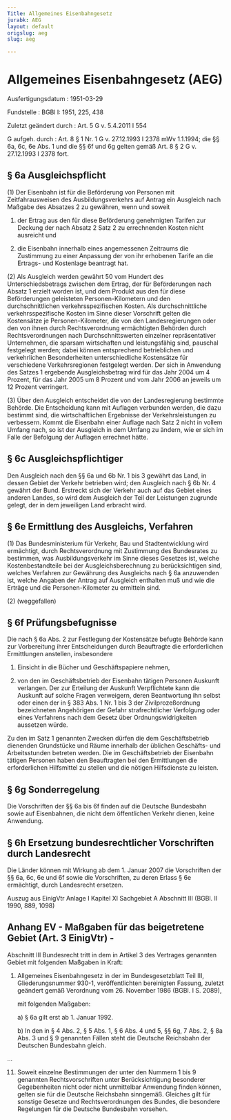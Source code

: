 ```yaml
---
Title: Allgemeines Eisenbahngesetz
jurabk: AEG
layout: default
origslug: aeg
slug: aeg

---
```


# Allgemeines Eisenbahngesetz (AEG)

Ausfertigungsdatum
:   1951-03-29

Fundstelle
:   BGBl I: 1951, 225, 438

Zuletzt geändert durch
:   Art. 5 G v. 5.4.2011 I 554

G aufgeh. durch
:   Art. 8 § 1 Nr. 1 G v. 27.12.1993 I 2378 mWv 1.1.1994; die §§ 6a, 6c, 6e Abs. 1 und die §§ 6f und 6g gelten gemäß Art. 8 § 2 G v. 27.12.1993 I 2378 fort.


## § 6a Ausgleichspflicht

(1) Der Eisenbahn ist für die Beförderung von Personen mit
Zeitfahrausweisen des Ausbildungsverkehrs auf Antrag ein Ausgleich
nach Maßgabe des Absatzes 2 zu gewähren, wenn und soweit

1.  der Ertrag aus den für diese Beförderung genehmigten Tarifen zur
    Deckung der nach Absatz 2 Satz 2 zu errechnenden Kosten nicht
    ausreicht und


2.  die Eisenbahn innerhalb eines angemessenen Zeitraums die Zustimmung zu
    einer Anpassung der von ihr erhobenen Tarife an die Ertrags- und
    Kostenlage beantragt hat.




(2) Als Ausgleich werden gewährt 50 vom Hundert des
Unterschiedsbetrags zwischen dem Ertrag, der für Beförderungen nach
Absatz 1 erzielt worden ist, und dem Produkt aus den für diese
Beförderungen geleisteten Personen-Kilometern und den
durchschnittlichen verkehrsspezifischen Kosten. Als durchschnittliche
verkehrsspezifische Kosten im Sinne dieser Vorschrift gelten die
Kostensätze je Personen-Kilometer, die von den Landesregierungen oder
den von ihnen durch Rechtsverordnung ermächtigten Behörden durch
Rechtsverordnungen nach Durchschnittswerten einzelner repräsentativer
Unternehmen, die sparsam wirtschaften und leistungsfähig sind,
pauschal festgelegt werden; dabei können entsprechend betrieblichen
und verkehrlichen Besonderheiten unterschiedliche Kostensätze für
verschiedene Verkehrsregionen festgelegt werden. Der sich in Anwendung
des Satzes 1 ergebende Ausgleichsbetrag wird für das Jahr 2004 um 4
Prozent, für das Jahr 2005 um 8 Prozent und vom Jahr 2006 an jeweils
um 12 Prozent verringert.

(3) Über den Ausgleich entscheidet die von der Landesregierung
bestimmte Behörde. Die Entscheidung kann mit Auflagen verbunden
werden, die dazu bestimmt sind, die wirtschaftlichen Ergebnisse der
Verkehrsleistungen zu verbessern. Kommt die Eisenbahn einer Auflage
nach Satz 2 nicht in vollem Umfang nach, so ist der Ausgleich in dem
Umfang zu ändern, wie er sich im Falle der Befolgung der Auflagen
errechnet hätte.


## § 6c Ausgleichspflichtiger

Den Ausgleich nach den §§ 6a und 6b Nr. 1 bis 3 gewährt das Land, in
dessen Gebiet der Verkehr betrieben wird; den Ausgleich nach § 6b Nr.
4 gewährt der Bund. Erstreckt sich der Verkehr auch auf das Gebiet
eines anderen Landes, so wird dem Ausgleich der Teil der Leistungen
zugrunde gelegt, der in dem jeweiligen Land erbracht wird.


## § 6e Ermittlung des Ausgleichs, Verfahren

(1) Das Bundesministerium für Verkehr, Bau und Stadtentwicklung wird
ermächtigt, durch Rechtsverordnung mit Zustimmung des Bundesrates zu
bestimmen, was Ausbildungsverkehr im Sinne dieses Gesetzes ist, welche
Kostenbestandteile bei der Ausgleichsberechnung zu berücksichtigen
sind, welches Verfahren zur Gewährung des Ausgleichs nach § 6a
anzuwenden ist, welche Angaben der Antrag auf Ausgleich enthalten muß
und wie die Erträge und die Personen-Kilometer zu ermitteln sind.

(2) (weggefallen)


## § 6f Prüfungsbefugnisse

Die nach § 6a Abs. 2 zur Festlegung der Kostensätze befugte Behörde
kann zur Vorbereitung ihrer Entscheidungen durch Beauftragte die
erforderlichen Ermittlungen anstellen, insbesondere

1.  Einsicht in die Bücher und Geschäftspapiere nehmen,


2.  von den im Geschäftsbetrieb der Eisenbahn tätigen Personen Auskunft
    verlangen. Der zur Erteilung der Auskunft Verpflichtete kann die
    Auskunft auf solche Fragen verweigern, deren Beantwortung ihn selbst
    oder einen der in § 383 Abs. 1 Nr. 1 bis 3 der Zivilprozeßordnung
    bezeichneten Angehörigen der Gefahr strafrechtlicher Verfolgung oder
    eines Verfahrens nach dem Gesetz über Ordnungswidrigkeiten aussetzen
    würde.



Zu den im Satz 1 genannten Zwecken dürfen die dem Geschäftsbetrieb
dienenden Grundstücke und Räume innerhalb der üblichen Geschäfts- und
Arbeitsstunden betreten werden. Die im Geschäftsbetrieb der Eisenbahn
tätigen Personen haben den Beauftragten bei den Ermittlungen die
erforderlichen Hilfsmittel zu stellen und die nötigen Hilfsdienste zu
leisten.


## § 6g Sonderregelung

Die Vorschriften der §§ 6a bis 6f finden auf die Deutsche Bundesbahn
sowie auf Eisenbahnen, die nicht dem öffentlichen Verkehr dienen,
keine Anwendung.


## § 6h Ersetzung bundesrechtlicher Vorschriften durch Landesrecht

Die Länder können mit Wirkung ab dem 1. Januar 2007 die Vorschriften
der §§ 6a, 6c, 6e und 6f sowie die Vorschriften, zu deren Erlass § 6e
ermächtigt, durch Landesrecht ersetzen.

Auszug aus EinigVtr Anlage I Kapitel XI Sachgebiet A Abschnitt III
(BGBl. II 1990, 889, 1098)

## Anhang EV - Maßgaben für das beigetretene Gebiet (Art. 3 EinigVtr) -

Abschnitt III
Bundesrecht tritt in dem in Artikel 3 des Vertrages genannten Gebiet
mit folgenden Maßgaben in Kraft:

1.  Allgemeines Eisenbahngesetz in der im Bundesgesetzblatt Teil III,
    Gliederungsnummer 930-1, veröffentlichten bereinigten Fassung, zuletzt
    geändert gemäß Verordnung vom 26. November 1986 (BGBl. I S. 2089),

    mit folgenden Maßgaben:

    a)  § 6a gilt erst ab 1. Januar 1992.


    b)  In den in § 4 Abs. 2, § 5 Abs. 1, § 6 Abs. 4 und 5, §§ 6g, 7 Abs. 2, §
        8a Abs. 3 und § 9 genannten Fällen steht die Deutsche Reichsbahn der
        Deutschen Bundesbahn gleich.






...

11. Soweit einzelne Bestimmungen der unter den Nummern 1 bis 9 genannten
    Rechtsvorschriften unter Berücksichtigung besonderer Gegebenheiten
    nicht oder nicht unmittelbar Anwendung finden können, gelten sie für
    die Deutsche Reichsbahn sinngemäß. Gleiches gilt für sonstige Gesetze
    und Rechtsverordnungen des Bundes, die besondere Regelungen für die
    Deutsche Bundesbahn vorsehen.





